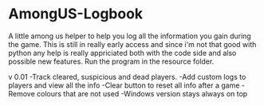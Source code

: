 # AmongUS-Logbook
A little among us helper to help you log all the information you gain during the game.
This is still in really early access and since i'm not that good with python any help is really appriciated both with the code side and also possible new features. Run the program in the resource folder.


v 0.01
-Track cleared, suspicious and dead players.
-Add custom logs to players and view all the info 
-Clear button to reset all info after a game
-Remove colours that are not used
-Windows version stays always on  top
